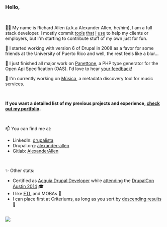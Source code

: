 ### Hello,
<br/>

👋🏽 My name is Richard Allen (a.k.a Alexander Allen, he/him), I am a full stack developer. I mostly commit [tools](https://github.com/AlexanderAllen/Boilerplates-for-Lando) [that](https://github.com/IBM/drupal-nginx-php-kubernetes/pull/93) [I](https://github.com/DrupalDevOps/Mirounga) [use](https://github.com/AlexanderAllen/vscode-gpg-indicator) to help my clients or employers, but I'm starting to contribute stuff of my own just for fun.

🦖 I started working with version 6 of Drupal in 2008 as a favor for some friends at the University of Puerto Rico and well, the rest feels like a blur...

🍰 I just finished all major work on [Panettone](https://github.com/AlexanderAllen/panettone), a PHP type generator for the Open Api Specification (OAS). I'd love to hear [your feedback](https://github.com/AlexanderAllen/panettone/issues/new)!

🎵 I'm currently working on [Música](https://www.drupal.org/project/musica), a metadata discovery tool for music services.

<br />

<b>If you want a detailed list of my previous projects and experience, [check out my portfolio](portfolio.md).</b>

<br />

📫 You can find me at:

- LinkedIn: [drupalista](https://www.linkedin.com/in/drupalista)
- Drupal.org: [alexander-allen](https://www.drupal.org/u/alexander-allen)
- Gitlab: [AlexanderAllen](https://git.drupalcode.org/AlexanderAllen)

<br />

✨ Other stats:

- Certified as [Acquia Drupal Developer](https://certification.acquia.com/user/451) while [attending](https://austin2014.drupal.org/users/alexander-allen.html) the [DrupalCon Austin 2014](https://austin2014.drupal.org/index.html) 🎓
-  I like [FTL](https://github.com/FTL-Hyperspace/FTL-Hyperspace) and MOBAs 👾
- I can place first at Criteriums, as long as you sort by [descending results](https://legacy.usacycling.org/results/index.php?compid=640879) 🫤 

<br />

<img src="https://github-readme-stats.vercel.app/api?username=AlexanderAllen&show=prs_merged&show_icons=true&theme=tokyonight&hide_border=true" />


<!--Themes at: https://github.com/anuraghazra/github-readme-stats/blob/master/themes/README.md -->

